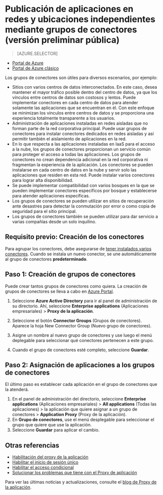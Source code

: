 <properties
	pageTitle="Conectores del proxy de aplicación de Azure AD | Microsoft Azure"
	description="Se explica cómo crear y administrar grupos de conectores en el proxy de aplicación de Azure AD."
	services="active-directory"
	documentationCenter=""
	authors="kgremban"
	manager="femila"
	editor=""/>

<tags
	ms.service="active-directory"
	ms.workload="identity"
	ms.tgt_pltfrm="na"
	ms.devlang="na"
	ms.topic="article"
	ms.date="09/09/2016"
	ms.author="kgremban"/>


# Publicación de aplicaciones en redes y ubicaciones independientes mediante grupos de conectores (versión preliminar pública)

> [AZURE.SELECTOR]
- [Portal de Azure](active-directory-application-proxy-connectors-azure-portal.md)
- [Portal de Azure clásico](active-directory-application-proxy-connectors.md)


Los grupos de conectores son útiles para diversos escenarios, por ejemplo:

- Sitios con varios centros de datos interconectados. En este caso, desea mantener el mayor tráfico posible dentro del centro de datos, ya que los vínculos entre centros de datos son costosos y lentos. Puede implementar conectores en cada centro de datos para atender solamente las aplicaciones que se encuentran en él. Con este enfoque se minimizan los vínculos entre centros de datos y se proporciona una experiencia totalmente transparente a los usuarios.
- Administración de aplicaciones instaladas en redes aisladas que no forman parte de la red corporativa principal. Puede usar grupos de conectores para instalar conectores dedicados en redes aisladas y así permitir también el aislamiento de aplicaciones en la red.
- En lo que respecta a las aplicaciones instaladas en IaaS para el acceso a la nube, los grupos de conectores proporcionan un servicio común para proteger el acceso a todas las aplicaciones. Los grupos de conectores no crean dependencia adicional en la red corporativa ni fragmentan la experiencia de la aplicación. Los conectores se pueden instalarse en cada centro de datos en la nube y servir solo las aplicaciones que residen en esta red. Puede instalar varios conectores para lograr alta disponibilidad.
- Se puede implementar compatibilidad con varios bosques en la que se pueden implementar conectores específicos por bosque y establecerse para atender aplicaciones específicas.
- Los grupos de conectores se pueden utilizar en sitios de recuperación ante desastres para detectar la conmutación por error o como copia de seguridad para el sitio principal.
- Los grupos de conectores también se pueden utilizar para dar servicio a varias compañías desde un solo inquilino.

## Requisito previo: Creación de los conectores
Para agrupar los conectores, debe asegurarse de [tener instalados varios conectores](active-directory-application-proxy-enable.md). Cuando se instala un nuevo conector, se une automáticamente al grupo de conectores **predeterminado**.

## Paso 1: Creación de grupos de conectores
Puede crear tantos grupos de conectores como quiera. La creación de grupos de conectores se lleva a cabo en [Azure Portal](https://portal.azure.com).

1. Seleccione **Azure Active Directory** para ir al panel de administración de su directorio. Ahí, seleccione **Enterprise applications** (Aplicaciones empresariales) > **Proxy de la aplicación**.

2. Seleccione el botón **Connector Groups** (Grupos de conectores). Aparece la hoja New Connector Group (Nuevo grupo de conectores).

3. Asigne un nombre al nuevo grupo de conectores y use luego el menú deplegable para seleccionar qué conectores pertenecen a este grupo.

4. Cuando el grupo de conectores esté completo, seleccione **Guardar**.

## Paso 2: Asignación de aplicaciones a los grupos de conectores
El último paso es establecer cada aplicación en el grupo de conectores que la atenderá.

1. En el panel de administración del directorio, seleccione **Enterprise applications** (Aplicaciones empresariales) > **All applications** (Todas las aplicaciones) > la aplicación que quiere asignar a un grupo de conectores > **Application Proxy** (Proxy de la aplicación).
2. En **Grupo de conectores**, use el menú desplegable para seleccionar el grupo que quiere que use la aplicación.
3. Seleccione **Guardar** para aplicar el cambio.


## Otras referencias

- [Habilitación del proxy de la aplicación](active-directory-application-proxy-enable.md)
- [Habilitar el inicio de sesión único](active-directory-application-proxy-sso-using-kcd.md)
- [Habilitar el acceso condicional](active-directory-application-proxy-conditional-access.md)
- [Solucionar los problemas que tiene con el Proxy de aplicación](active-directory-application-proxy-troubleshoot.md)

Para ver las últimas noticias y actualizaciones, consulte el [blog de Proxy de la aplicación](http://blogs.technet.com/b/applicationproxyblog/).

<!---HONumber=AcomDC_0914_2016-->